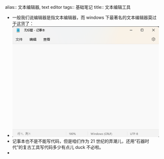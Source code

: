 alias:: 文本编辑器, text editor
tags:: 基础笔记
title:: 文本编辑工具

- 一般我们说编辑器是指文本编辑器，而 windows 下最著名的文本编辑器莫过于这货了：
- ![notepad](../assets/image_1669734285914_0.png)
- 记事本也不是不能写代码，但是咱们作为 21 世纪的弄潮儿，还用“石器时代”的复古工具写代码多少有点儿 duck 不必啦。
-
